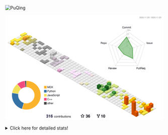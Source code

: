 ![PuQing](https://user-images.githubusercontent.com/27223114/171565019-9a56fae6-b08b-421f-99db-7e830da42371.png)

![](./profile-3d-contrib/profile-season-animate.svg)

<details>
<summary>Click here for detailed stats!</summary>

<!--START_SECTION:waka-->
![Lines of code](https://img.shields.io/badge/From%20Hello%20World%20I%27ve%20Written-916.9%20thousand%20lines%20of%20code-blue)

**🐱 My GitHub Data** 

> 📦 259.1 kB Used in GitHub's Storage 
 > 
> 🏆 292 Contributions in the Year 2023
 > 
> 🚫 Not Opted to Hire
 > 
> 📜 36 Public Repositories 
 > 
> 🔑 27 Private Repositories 
 > 
**I'm an Early 🐤** 

```text
🌞 Morning                560 commits         ████░░░░░░░░░░░░░░░░░░░░░   15.49 % 
🌆 Daytime                1783 commits        ████████████░░░░░░░░░░░░░   49.31 % 
🌃 Evening                442 commits         ███░░░░░░░░░░░░░░░░░░░░░░   12.22 % 
🌙 Night                  831 commits         ██████░░░░░░░░░░░░░░░░░░░   22.98 % 
```


📊 **This Week I Spent My Time On** 

```text
💬 Programming Languages: 
Markdown                 13 hrs 26 mins      ████████████████████████░   97.17 % 
Python                   19 mins             █░░░░░░░░░░░░░░░░░░░░░░░░   02.36 % 
Jupyter Notebook         2 mins              ░░░░░░░░░░░░░░░░░░░░░░░░░   00.28 % 
YAML                     1 min               ░░░░░░░░░░░░░░░░░░░░░░░░░   00.19 % 
Text                     0 secs              ░░░░░░░░░░░░░░░░░░░░░░░░░   00.00 % 

🔥 Editors: 
Obsidian                 13 hrs 25 mins      ████████████████████████░   97.12 % 
VS Code                  23 mins             █░░░░░░░░░░░░░░░░░░░░░░░░   02.88 % 

💻 Operating System: 
Windows                  13 hrs 25 mins      ████████████████████████░   97.12 % 
Linux                    23 mins             █░░░░░░░░░░░░░░░░░░░░░░░░   02.88 % 
```


<!--END_SECTION:waka-->
</details>
